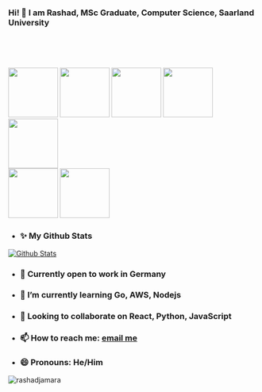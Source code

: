 ### Hi! 👋 I am Rashad, MSc Graduate, Computer Science, Saarland University
<br>
<br>
<br>
<p align="left" style="background-image: url('https://gfycat.com/bigfocusedcassowary');">
  <img src="https://media3.giphy.com/media/ln7z2eWriiQAllfVcn/200w.webp" width="100">
  <img src="https://i.giphy.com/media/LMt9638dO8dftAjtco/200.webp" width="100">
  <img src="https://i.giphy.com/media/eNAsjO55tPbgaor7ma/200w.webp" width="100">
  <img src="https://i.giphy.com/media/KzJkzjggfGN5Py6nkT/200.webp" width="100">
  <img src="https://i.giphy.com/media/IdyAQJVN2kVPNUrojM/200.webp" width="100">
  <br>
  <img src="https://onepatch.com/wp-content/uploads/2020/03/NODEJS_CIRCLE.gif" width="100">
  <img src="https://res.cloudinary.com/practicaldev/image/fetch/s--PPVzDHJ5--/c_limit%2Cf_auto%2Cfl_progressive%2Cq_66%2Cw_880/https://vsoch.github.io/assets/images/posts/learning-go/gophercises_jumping.gif" width="100">
</p>

- ### ✨ My Github Stats
<p align="left"> <a href="https://git.io/streak-stats"><img alt="Github Stats" src="http://github-readme-streak-stats.herokuapp.com?user=rashad-j&theme=onedark&hide_border=true" /></a> </p>

- ### 🔭 Currently open to work in Germany
- ### 🌱 I’m currently learning Go, AWS, Nodejs
- ### 👯 Looking to collaborate on React, Python, JavaScript
- ### 📫 How to reach me: <a href="mailto:rashad.jamara@gmail.com"><b>email me</b></a>
- ### 😄 Pronouns: He/Him

<p align="left"> <img src="https://komarev.com/ghpvc/?username=rashad-j" alt="rashadjamara" /> </p>
